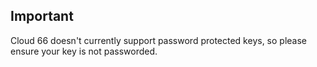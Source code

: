 


## Important

Cloud 66 doesn't currently support password protected keys, so please ensure your key is not passworded.

